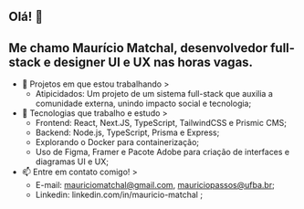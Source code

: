 ## Olá! 👋
Me chamo Maurício Matchal, desenvolvedor full-stack e designer UI e UX nas horas vagas.
---
- 🔭 Projetos em que estou trabalhando >
  - Atipicidados: Um projeto de um sistema full-stack que auxilia a comunidade externa, unindo impacto social e tecnologia;
- 🌱 Tecnologias que trabalho e estudo >
  - Frontend: React, Next.JS, TypeScript, TailwindCSS e Prismic CMS;
  - Backend: Node.js, TypeScript, Prisma e Express;
  - Explorando o Docker para containerização;
  - Uso de Figma, Framer e Pacote Adobe para criação de interfaces e diagramas UI e UX;
- 📫 Entre em contato comigo! >
  - E-mail: mauriciomatchal@gmail.com, mauriciopassos@ufba.br;
  - Linkedin: linkedin.com/in/mauricio-matchal ; 

<!--
**mauricio-matchal/mauricio-matchal** is a ✨ _special_ ✨ repository because its `README.md` (this file) appears on your GitHub profile.

Here are some ideas to get you started:

- 🔭 I’m currently working on ...
- 🌱 I’m currently learning ...
- 👯 I’m looking to collaborate on ...
- 🤔 I’m looking for help with ...
- 💬 Ask me about ...
- 📫 How to reach me: ...
- 😄 Pronouns: ...
- ⚡ Fun fact: ...
-->
